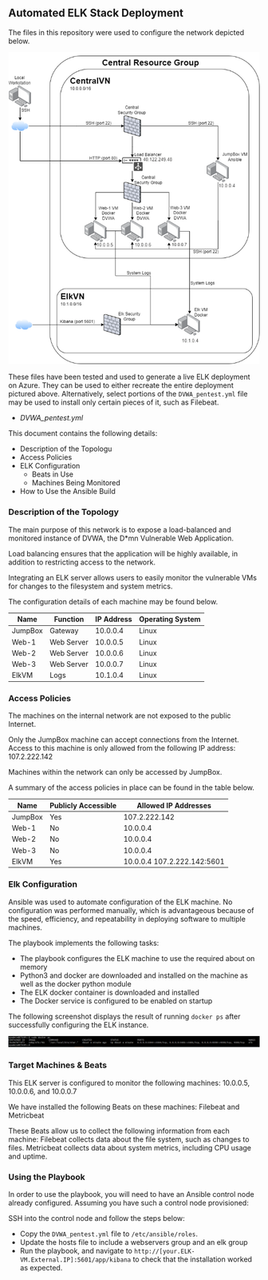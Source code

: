 ## Automated ELK Stack Deployment

The files in this repository were used to configure the network depicted below.

![diagram](Diagrams/Unit%2013.drawio.png)

These files have been tested and used to generate a live ELK deployment on Azure. They can be used to either recreate the entire deployment pictured above. Alternatively, select portions of the `DVWA_pentest.yml` file may be used to install only certain pieces of it, such as Filebeat.

  - _DVWA_pentest.yml_

This document contains the following details:
- Description of the Topologu
- Access Policies
- ELK Configuration
  - Beats in Use
  - Machines Being Monitored
- How to Use the Ansible Build


### Description of the Topology

The main purpose of this network is to expose a load-balanced and monitored instance of DVWA, the D*mn Vulnerable Web Application.

Load balancing ensures that the application will be highly available, in addition to restricting access to the network.


Integrating an ELK server allows users to easily monitor the vulnerable VMs for changes to the filesystem and system metrics.

The configuration details of each machine may be found below.

| Name    | Function   | IP Address | Operating System |
|---------|------------|------------|------------------|
| JumpBox | Gateway    | 10.0.0.4   | Linux            |
| Web-1   | Web Server | 10.0.0.5   | Linux            |
| Web-2   | Web Server | 10.0.0.6   | Linux            |
| Web-3   | Web Server | 10.0.0.7   | Linux            |
| ElkVM   | Logs       | 10.1.0.4   | Linux            |

### Access Policies

The machines on the internal network are not exposed to the public Internet. 

Only the JumpBox machine can accept connections from the Internet. Access to this machine is only allowed from the following IP address: 107.2.222.142

Machines within the network can only be accessed by JumpBox.

A summary of the access policies in place can be found in the table below.

| Name    | Publicly Accessible | Allowed IP Addresses        |
|---------|---------------------|-----------------------------|
| JumpBox | Yes                 | 107.2.222.142               |
| Web-1   | No                  | 10.0.0.4                    |
| Web-2   | No                  | 10.0.0.4                    |
| Web-3   | No                  | 10.0.0.4                    |
| ElkVM   | Yes                 | 10.0.0.4 107.2.222.142:5601 |

### Elk Configuration

Ansible was used to automate configuration of the ELK machine. No configuration was performed manually, which is advantageous because of the speed, efficiency, and repeatability in deploying software to multiple machines.

The playbook implements the following tasks:
- The playbook configures the ELK machine to use the required about on memory
- Python3 and docker are downloaded and installed on the machine as well as the docker python module
- The ELK docker container is downloaded and installed
- The Docker service is configured to be enabled on startup

The following screenshot displays the result of running `docker ps` after successfully configuring the ELK instance.

![docker](Ansible/Images/docker%20ps.png)

### Target Machines & Beats
This ELK server is configured to monitor the following machines: 10.0.0.5, 10.0.0.6, and 10.0.0.7

We have installed the following Beats on these machines: Filebeat and Metricbeat

These Beats allow us to collect the following information from each machine:
Filebeat collects data about the file system, such as changes to files.
Metricbeat collects data about system metrics, including CPU usage and uptime.

### Using the Playbook
In order to use the playbook, you will need to have an Ansible control node already configured. Assuming you have such a control node provisioned: 

SSH into the control node and follow the steps below:
- Copy the `DVWA_pentest.yml` file to `/etc/ansible/roles`.
- Update the hosts file to include a webservers group and an elk group
- Run the playbook, and navigate to `http://[your.ELK-VM.External.IP]:5601/app/kibana` to check that the installation worked as expected.

